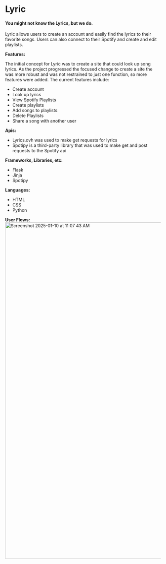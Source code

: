 <h1>Lyric</h1>
<h4>You might not know the Lyrics, but we do.</h4>

Lyric allows users to create an account and easily find the lyrics to their favorite songs. Users can also connect to their Spotify and create and edit playlists.

<b>Features:</b>

The initial concept for Lyric was to create a site that could look up song lyrics. As the project progressed the focused change to create a site the was more robust and was not restrained to just one function, so more features were added. The current features include:

<ul>
<li>Create account</li>
<li>Look up lyrics</li>
<li>View Spotify Playlists</li>
<li>Create playlists</li>
<li>Add songs to playlists</li>
<li>Delete Playlists</li>
<li>Share a song with another user</li>
</ul>

<b>Apis:</b>
<ul>
  <li>Lyrics.ovh was used to make get requests for lyrics</li>
  <li>Spotipy is a third-party library that was used to make get and post requests to the Spotify api</li>
</ul>

<b>Frameworks, Libraries, etc:</b>
<ul>
  <li>Flask</li>
  <li>Jinja</li>
  <li>Spotipy</li>
</ul>

<b>Languages:</b>
<ul>
  <li>HTML</li>
  <li>CSS</li>
  <li>Python</li>
</ul>

<b>User Flows:</b>
<img width="1085" alt="Screenshot 2025-01-10 at 11 07 43 AM" src="https://github.com/user-attachments/assets/b9e99b60-bb70-4294-8484-b17ad49a632b" />


